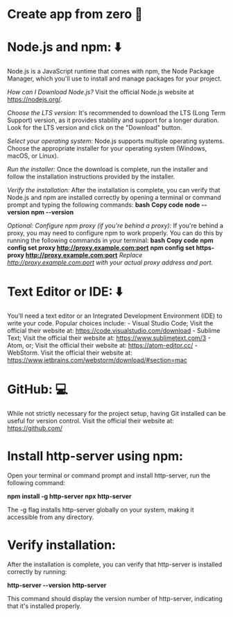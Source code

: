 # Create app from zero   📁

# Node.js and npm: ⬇️

Node.js is a JavaScript runtime that comes with npm, the Node Package Manager, which you'll use to install and manage packages for your project.

_How can I Download Node.js?_
Visit the official Node.js website at https://nodejs.org/.

_Choose the LTS version:_
It's recommended to download the LTS (Long Term Support) version, as it provides stability and support for a longer duration. Look for the LTS version and click on the "Download" button.

_Select your operating system:_
Node.js supports multiple operating systems. Choose the appropriate installer for your operating system (Windows, macOS, or Linux).

_Run the installer:_
Once the download is complete, run the installer and follow the installation instructions provided by the installer.

_Verify the installation:_
After the installation is complete, you can verify that Node.js and npm are installed correctly by opening a terminal or command prompt and typing the following commands:
**bash**
**Copy code**
**node --version**
**npm --version**

_Optional: Configure npm proxy (if you're behind a proxy):_
If you're behind a proxy, you may need to configure npm to work properly. You can do this by running the following commands in your terminal:
**bash**
**Copy code**
**npm config set proxy http://proxy.example.com:port**
**npm config set https-proxy http://proxy.example.com:port**
*Replace http://proxy.example.com:port with your actual proxy address and port.*

# Text Editor or IDE: ⬇️

You'll need a text editor or an Integrated Development Environment (IDE) to write your code. Popular choices include: - Visual Studio Code; Visit the official their website at: https://code.visualstudio.com/download - Sublime Text; Visit the official their website at: https://www.sublimetext.com/3 - Atom, or; Visit the official their website at: https://atom-editor.cc/ - WebStorm. Visit the official their website at: https://www.jetbrains.com/webstorm/download/#section=mac

# GitHub: 💻

While not strictly necessary for the project setup, having Git installed can be useful for version control. Visit the official their website at: https://github.com/

# Install http-server using npm:

Open your terminal or command prompt and install http-server, run the following command:

**npm install -g http-server**
**npx http-server**

The -g flag installs http-server globally on your system, making it accessible from any directory.

# Verify installation:

After the installation is complete, you can verify that http-server is installed correctly by running:

**http-server --version**
**http-server**

This command should display the version number of http-server, indicating that it's installed properly.